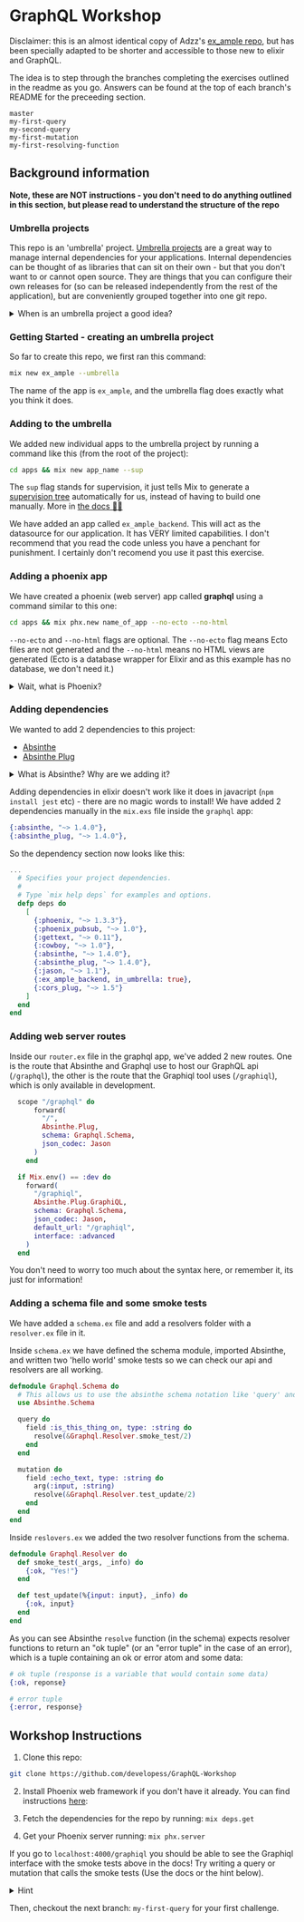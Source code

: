 # GraphQL Workshop

Disclaimer: this is an almost identical copy of Adzz's [ex_ample repo](https://github.com/Adzz/ex_ample), but has been specially adapted to be shorter and accessible to those new to elixir and GraphQL.

The idea is to step through the branches completing the exercises outlined in the readme as you go. Answers can be found at the top of each branch's README for the preceeding section.

```
master
my-first-query
my-second-query
my-first-mutation
my-first-resolving-function
```

## Background information

**Note, these are NOT instructions - you don't need to do anything outlined in this section, but please read to understand the structure of the repo**

### Umbrella projects

This repo is an 'umbrella' project. [Umbrella projects](https://8thlight.com/blog/georgina-mcfadyen/2017/05/01/elixir-umbrella-projects.html) are a great way to manage internal dependencies for your applications. Internal dependencies can be thought of as libraries that can sit on their own - but that you don't want to or cannot open source. They are things that you can configure their own releases for (so can be released independently from the rest of the application), but are conveniently grouped together into one git repo.

<details>
<summary>When is an umbrella project a good idea?</summary>
<br/>
If you have ever had one repo rely on another, you'll soon find umbrella projects to be lifesavers; no more using git tags and bumping versions in your mix files so you can get new features!

However, apps within an umbrella projects are not _completely_ decoupled. From [the docs](https://elixir-lang.org/getting-started/mix-otp/dependencies-and-umbrella-projects.html#dont-drink-the-kool-aid)

> While it provides a degree of separation between applications, those applications are not fully decoupled, as they are assumed to share the same configuration and the same dependencies.

And

> If you find yourself in a position where you want to use different configurations in each application for the same dependency or use different dependency versions, then it is likely your codebase has grown beyond what umbrellas can provide.

</details>

### Getting Started - creating an umbrella project

So far to create this repo, we first ran this command:

```sh
mix new ex_ample --umbrella
```

The name of the app is `ex_ample`, and the umbrella flag does exactly what you think it does.

### Adding to the umbrella

We added new individual apps to the umbrella project by running a command like this (from the root of the project):

```sh
cd apps && mix new app_name --sup
```

The `sup` flag stands for supervision, it just tells Mix to generate a [supervision tree](https://stackoverflow.com/questions/46554449/erlang-elixir-what-is-a-supervision-tree) automatically for us, instead of having to build one manually. More in [the docs 👩‍⚕️](https://elixir-lang.org/getting-started/mix-otp/dependencies-and-umbrella-projects.html)

We have added an app called `ex_ample_backend`. This will act as the datasource for our application. It has VERY limited capabilities. I don't recommend that you read the code unless you have a penchant for punishment. I certainly don't recomend you use it past this exercise.

### Adding a phoenix app

We have created a phoenix (web server) app called **graphql** using a command similar to this one:

```sh
cd apps && mix phx.new name_of_app --no-ecto --no-html
```

`--no-ecto` and `--no-html` flags are optional. The `--no-ecto` flag means Ecto files are not generated and the `--no-html` means no HTML views are generated (Ecto is a database wrapper for Elixir and as this example has no database, we don't need it.)

<details>
<summary>Wait, what is Phoenix?</summary>
<br/>
Phoenix is a web development framework written in Elixir which implements the server-side Model View Controller (MVC) pattern. Check out the docs here: https://hexdocs.pm/phoenix/overview.html#content. Phoenix is the top layer of a multi-layer system designed to be modular and flexible. The other layers include Cowboy, Plug and Ecto.
</details>

### Adding dependencies

We wanted to add 2 dependencies to this project:

- [Absinthe](https://github.com/absinthe-graphql/absinthe)
- [Absinthe Plug](https://github.com/absinthe-graphql/absinthe_plug)

<details>
<summary>What is Absinthe? Why are we adding it?</summary>
<br/>
Absinthe is the GraphQL toolkit for Elixir, built to suit Elixir's capabilities and style. With Absinthe, you define the schema and resolution functions and it executes GraphQL documents.

On client side Absinthe has support for Relay and Apollo client and in Elixir it uses Plug and Phoenix to support HTTP APIs, via `absinthe_plug` and `absinthe_phoenix` packages. It also has support for Ecto via the `absinthe_ecto package`.

</details>

Adding dependencies in elixir doesn't work like it does in javacript (`npm install jest` etc) - there are no magic words to install! We have added 2 dependencies manually in the `mix.exs` file inside the `graphql` app:

```elixir
{:absinthe, "~> 1.4.0"},
{:absinthe_plug, "~> 1.4.0"},
```

So the dependency section now looks like this:

```elixir
...
  # Specifies your project dependencies.
  #
  # Type `mix help deps` for examples and options.
  defp deps do
    [
      {:phoenix, "~> 1.3.3"},
      {:phoenix_pubsub, "~> 1.0"},
      {:gettext, "~> 0.11"},
      {:cowboy, "~> 1.0"},
      {:absinthe, "~> 1.4.0"},
      {:absinthe_plug, "~> 1.4.0"},
      {:jason, "~> 1.1"},
      {:ex_ample_backend, in_umbrella: true},
      {:cors_plug, "~> 1.5"}
    ]
  end
end

```

### Adding web server routes

Inside our `router.ex` file in the graphql app, we've added 2 new routes. One is the route that Absinthe and Graphql use to host our GraphQL api (`/graphql`), the other is the route that the Graphiql tool uses (`/graphiql`), which is only available in development.

```elixir
  scope "/graphql" do
      forward(
        "/",
        Absinthe.Plug,
        schema: Graphql.Schema,
        json_codec: Jason
      )
    end

  if Mix.env() == :dev do
    forward(
      "/graphiql",
      Absinthe.Plug.GraphiQL,
      schema: Graphql.Schema,
      json_codec: Jason,
      default_url: "/graphiql",
      interface: :advanced
    )
  end
```

You don't need to worry too much about the syntax here, or remember it, its just for information!

### Adding a schema file and some smoke tests

We have added a `schema.ex` file and add a resolvers folder with a `resolver.ex` file in it.

Inside `schema.ex` we have defined the schema module, imported Absinthe, and written two 'hello world' smoke tests so we can check our api and resolvers are all working.

```elixir
defmodule Graphql.Schema do
  # This allows us to use the absinthe schema notation like 'query' and 'field'
  use Absinthe.Schema

  query do
    field :is_this_thing_on, type: :string do
      resolve(&Graphql.Resolver.smoke_test/2)
    end
  end

  mutation do
    field :echo_text, type: :string do
      arg(:input, :string)
      resolve(&Graphql.Resolver.test_update/2)
    end
  end
end
```

Inside `reslovers.ex` we added the two resolver functions from the schema.

```elixir
defmodule Graphql.Resolver do
  def smoke_test(_args, _info) do
    {:ok, "Yes!"}
  end

  def test_update(%{input: input}, _info) do
    {:ok, input}
  end
end
```

As you can see Absinthe `resolve` function (in the schema) expects resolver functions to return an "ok tuple" (or an "error tuple" in the case of an error), which is a tuple containing an ok or error atom and some data:

```elixir
# ok tuple (response is a variable that would contain some data)
{:ok, reponse}

# error tuple
{:error, response}
```

## Workshop Instructions

1. Clone this repo:

```sh
git clone https://github.com/developess/GraphQL-Workshop
```

2. Install Phoenix web framework if you don't have it already. You can find instructions [here](https://hexdocs.pm/phoenix/installation.html):

3. Fetch the dependencies for the repo by running:
   `mix deps.get`

4. Get your Phoenix server running:
   `mix phx.server`

If you go to `localhost:4000/graphiql` you should be able to see the Graphiql interface with the smoke tests above in the docs! Try writing a query or mutation that calls the smoke tests (Use the docs or the hint below).

<details>
<summary>Hint</summary>
<br/>
```graphql
query smokeTest {
  isThisThingOn
}
```
</details>

Then, checkout the next branch: `my-first-query` for your first challenge.

